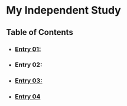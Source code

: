 # My Independent Study
## Table of Contents
* ### [Entry 01:](entries/entry_01.md)
* ### Entry 02:
* ### [Entry 03:](entries/entry_03.md)
* ### [Entry 04](entries/entry_04.md)
